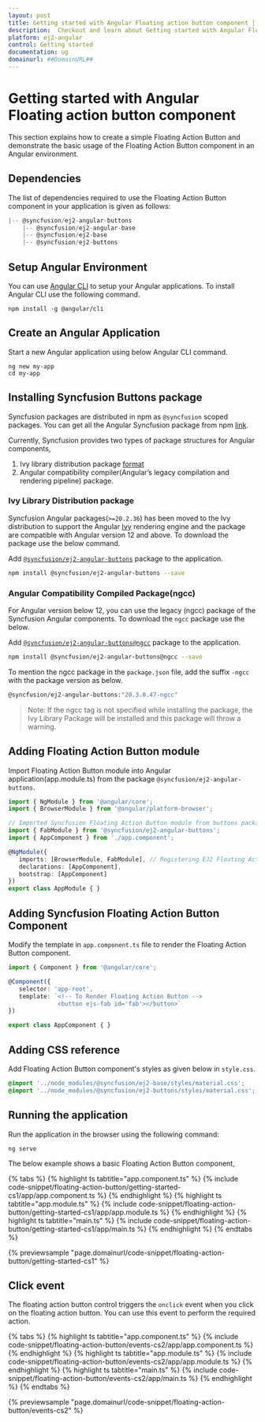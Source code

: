 ```yaml
---
layout: post
title: Getting started with Angular Floating action button component | Syncfusion
description:  Checkout and learn about Getting started with Angular Floating action button component of Syncfusion Essential JS 2 and more details.
platform: ej2-angular
control: Getting started 
documentation: ug
domainurl: ##DomainURL##
---
```


# Getting started with Angular Floating action button component

This section explains how to create a simple Floating Action Button and demonstrate the basic usage of the Floating Action Button component in an Angular environment.

## Dependencies

The list of dependencies required to use the Floating Action Button component in your application is given as follows:

```js
|-- @syncfusion/ej2-angular-buttons
    |-- @syncfusion/ej2-angular-base
    |-- @syncfusion/ej2-base
    |-- @syncfusion/ej2-buttons
```

## Setup Angular Environment

You can use [Angular CLI](https://github.com/angular/angular-cli) to setup your Angular applications. To install Angular CLI use the following command.

```
npm install -g @angular/cli
```

## Create an Angular Application

Start a new Angular application using below Angular CLI command.

```
ng new my-app
cd my-app
```

## Installing Syncfusion Buttons package

Syncfusion packages are distributed in npm as `@syncfusion` scoped packages. You can get all the Angular Syncfusion package from npm [link]( https://www.npmjs.com/search?q=%40syncfusion%2Fej2-angular- ).

Currently, Syncfusion provides two types of package structures for Angular components,
1. Ivy library distribution package [format](https://angular.io/guide/angular-package-format#angular-package-format)
2. Angular compatibility compiler(Angular’s legacy compilation and rendering pipeline) package.

### Ivy Library Distribution package

Syncfusion Angular packages(`>=20.2.36`) has been moved to the Ivy distribution to support the Angular [Ivy](https://docs.angular.lat/guide/ivy) rendering engine and the package are compatible with Angular version 12 and above. To download the package use the below command.

Add [`@syncfusion/ej2-angular-buttons`](https://www.npmjs.com/package/@syncfusion/ej2-angular-buttons/v/20.3.47) package to the application.

```bash
npm install @syncfusion/ej2-angular-buttons --save
```

### Angular Compatibility Compiled Package(ngcc)

For Angular version below 12, you can use the legacy (ngcc) package of the Syncfusion Angular components. To download the `ngcc` package use the below.

Add [`@syncfusion/ej2-angular-buttons@ngcc`](https://www.npmjs.com/package/@syncfusion/ej2-angular-buttons/v/20.3.47-ngcc) package to the application.

```bash
npm install @syncfusion/ej2-angular-buttons@ngcc --save
```

To mention the ngcc package in the `package.json` file, add the suffix `-ngcc` with the package version as below.

```bash
@syncfusion/ej2-angular-buttons:"20.3.0.47-ngcc"
```

>Note: If the ngcc tag is not specified while installing the package, the Ivy Library Package will be installed and this package will throw a warning.

## Adding Floating Action Button module

Import Floating Action Button module into Angular application(app.module.ts) from the package
`@syncfusion/ej2-angular-buttons`.

 ```typescript
import { NgModule } from '@angular/core';
import { BrowserModule } from '@angular/platform-browser';

// Imported Syncfusion Floating Action Button module from buttons package.
import { FabModule } from '@syncfusion/ej2-angular-buttons';
import { AppComponent } from './app.component';

@NgModule({
    imports: [BrowserModule, FabModule], // Registering EJ2 Floating Action Button Module.
    declarations: [AppComponent],
    bootstrap: [AppComponent]
})
export class AppModule { }
```

## Adding Syncfusion Floating Action Button Component

Modify the template in `app.component.ts` file to render the Floating Action Button component.

 ```typescript
import { Component } from '@angular/core';

@Component({
    selector: 'app-root',
    template: `<!-- To Render Floating Action Button -->
               <button ejs-fab id='fab'></button>`
})

export class AppComponent { }
```

## Adding CSS reference

Add Floating Action Button component's styles as given below in `style.css`.

```css
@import '../node_modules/@syncfusion/ej2-base/styles/material.css';
@import '../node_modules/@syncfusion/ej2-buttons/styles/material.css';
```

## Running the application

Run the application in the browser using the following command:

```
ng serve
```

The below example shows a basic Floating Action Button component,

{% tabs %}
{% highlight ts tabtitle="app.component.ts" %}
{% include code-snippet/floating-action-button/getting-started-cs1/app/app.component.ts %}
{% endhighlight %}
{% highlight ts tabtitle="app.module.ts" %}
{% include code-snippet/floating-action-button/getting-started-cs1/app/app.module.ts %}
{% endhighlight %}
{% highlight ts tabtitle="main.ts" %}
{% include code-snippet/floating-action-button/getting-started-cs1/app/main.ts %}
{% endhighlight %}
{% endtabs %}
  
{% previewsample "page.domainurl/code-snippet/floating-action-button/getting-started-cs1" %}

## Click event

The floating action button control triggers the `onclick` event when you click on the floating action button. You can use this event to perform the required action.

{% tabs %}
{% highlight ts tabtitle="app.component.ts" %}
{% include code-snippet/floating-action-button/events-cs2/app/app.component.ts %}
{% endhighlight %}
{% highlight ts tabtitle="app.module.ts" %}
{% include code-snippet/floating-action-button/events-cs2/app/app.module.ts %}
{% endhighlight %}
{% highlight ts tabtitle="main.ts" %}
{% include code-snippet/floating-action-button/events-cs2/app/main.ts %}
{% endhighlight %}
{% endtabs %}
  
{% previewsample "page.domainurl/code-snippet/floating-action-button/events-cs2" %}
